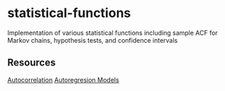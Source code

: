 # statistical-functions
Implementation of various statistical functions including sample ACF for Markov chains, hypothesis tests, and confidence intervals

## Resources
[Autocorrelation](https://statlect.com/fundamentals-of-statistics/autocorrelation)
[Autoregresion Models](https://machinelearningmastery.com/autoregression-models-time-series-forecasting-python/)
